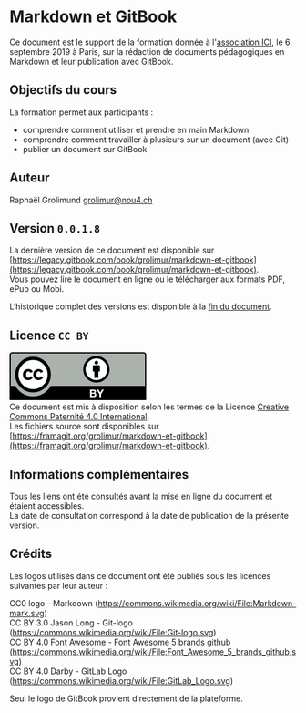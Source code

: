 # Markdown et GitBook

Ce document est le support de la formation donnée à l'[association ICI](https://associationici.fr), le 6 septembre 2019 à Paris, sur la rédaction de documents pédagogiques en Markdown et leur publication avec GitBook.


## Objectifs du cours

La formation permet aux participants :

* comprendre comment utiliser et prendre en main Markdown
* comprendre comment travailler à plusieurs sur un document (avec Git)
* publier un document sur GitBook


## Auteur
Raphaël Grolimund [grolimur@nou4.ch](mailto:grolimur@nous4.ch)   


## Version `0.0.1.8`
La dernière version de ce document est disponible sur [https://legacy.gitbook.com/book/grolimur/markdown-et-gitbook](https://legacy.gitbook.com/book/grolimur/markdown-et-gitbook).   
Vous pouvez lire le document en ligne ou le télécharger aux formats PDF, ePub ou Mobi.   

L'historique complet des versions est disponible à la [fin du document](versions.md).


## Licence `CC BY`
![logo-CC-BY](img/by.svg)   
Ce document est mis à disposition selon les termes de la Licence [Creative Commons Paternité 4.0 International](http://creativecommons.org/licenses/by/4.0/deed.fr).   
Les fichiers source sont disponibles sur [https://framagit.org/grolimur/markdown-et-gitbook](https://framagit.org/grolimur/markdown-et-gitbook).   


## Informations complémentaires
Tous les liens ont été consultés avant la mise en ligne du document et étaient accessibles.   
La date de consultation correspond à la date de publication de la présente version.   


## Crédits

Les logos utilisés dans ce document ont été publiés sous les licences suivantes par leur auteur :

CC0 logo - Markdown (https://commons.wikimedia.org/wiki/File:Markdown-mark.svg)   
CC BY 3.0 Jason Long - Git-logo (https://commons.wikimedia.org/wiki/File:Git-logo.svg)   
CC BY 4.0 Font Awesome - Font Awesome 5 brands github (https://commons.wikimedia.org/wiki/File:Font_Awesome_5_brands_github.svg)   
CC BY 4.0 Darby - GitLab Logo (https://commons.wikimedia.org/wiki/File:GitLab_Logo.svg)   

Seul le logo de GitBook provient directement de la plateforme.
